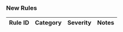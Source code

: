 ### New Rules

 Rule ID       | Category | Severity | Notes
---------------|----------|----------|-----------------------------------------------------------------------------------------------------------------------------------------------------------
